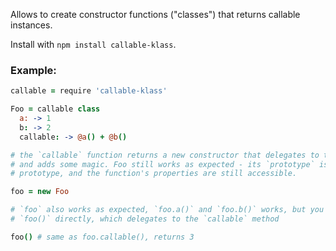 Allows to create constructor functions ("classes") that returns callable instances.

Install with `npm install callable-klass`.

### Example:

```coffee
callable = require 'callable-klass'

Foo = callable class
  a: -> 1
  b: -> 2
  callable: -> @a() + @b()

# the `callable` function returns a new constructor that delegates to the original one
# and adds some magic. Foo still works as expected - its `prototype` is set to the original
# prototype, and the function's properties are still accessible.

foo = new Foo

# `foo` also works as expected, `foo.a()` and `foo.b()` works, but you can also call
# `foo()` directly, which delegates to the `callable` method

foo() # same as foo.callable(), returns 3
```
